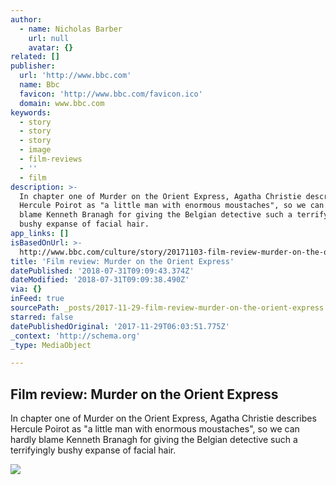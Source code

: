 ```yaml
---
author:
  - name: Nicholas Barber
    url: null
    avatar: {}
related: []
publisher:
  url: 'http://www.bbc.com'
  name: Bbc
  favicon: 'http://www.bbc.com/favicon.ico'
  domain: www.bbc.com
keywords:
  - story
  - story
  - story
  - image
  - film-reviews
  - ''
  - film
description: >-
  In chapter one of Murder on the Orient Express, Agatha Christie describes
  Hercule Poirot as "a little man with enormous moustaches", so we can hardly
  blame Kenneth Branagh for giving the Belgian detective such a terrifyingly
  bushy expanse of facial hair.
app_links: []
isBasedOnUrl: >-
  http://www.bbc.com/culture/story/20171103-film-review-murder-on-the-orient-express
title: 'Film review: Murder on the Orient Express'
datePublished: '2018-07-31T09:09:43.374Z'
dateModified: '2018-07-31T09:09:38.490Z'
via: {}
inFeed: true
sourcePath: _posts/2017-11-29-film-review-murder-on-the-orient-express.md
starred: false
datePublishedOriginal: '2017-11-29T06:03:51.775Z'
_context: 'http://schema.org'
_type: MediaObject

---
```

<article style=""><h1>Film review: Murder on the Orient Express</h1><p>In chapter one of Murder on the Orient Express, Agatha Christie describes Hercule Poirot as "a little man with enormous moustaches", so we can hardly blame Kenneth Branagh for giving the Belgian detective such a terrifyingly bushy expanse of facial hair.</p><img src="http://ichef.bbci.co.uk/wwfeatures/live/624_351/images/live/p0/5l/y7/p05ly761.jpg" /></article>